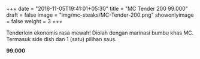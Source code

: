 +++
date = "2016-11-05T19:41:01+05:30"
title = "MC Tender 200 99.000"
draft = false
image = "img/mc-steaks/MC-Tender-200.png"
showonlyimage = false
weight = 3
+++

Tenderloin ekonomis rasa mewah! Diolah dengan marinasi bumbu khas MC. Termasuk side dish dan 1 (satu) pilihan saus.

**99.000**